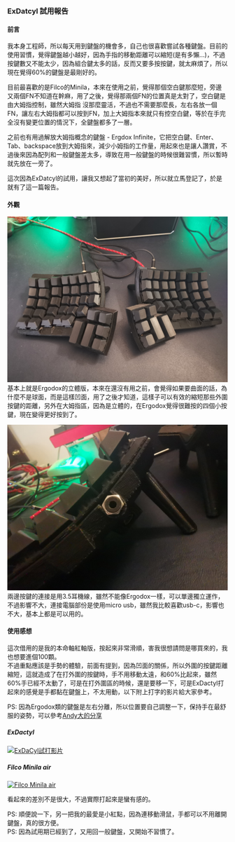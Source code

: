 ### ExDatcyl 試用報告

#### 前言
我本身工程師，所以每天用到鍵盤的機會多，自己也很喜歡嘗試各種鍵盤。目前的使用習慣，覺得鍵盤越小越好，因為手指的移動距離可以縮短(是有多懶...)，不過按鍵數又不能太少，因為組合鍵太多的話，反而又要多按按鍵，就太麻煩了，所以現在覺得60%的鍵盤是最剛好的。  

目前最喜歡的是Filco的Minila，本來在使用之前，覺得那個空白鍵那麼短，旁邊又兩個FN不知道在幹麻，用了之後，覺得那兩個FN的位置真是太對了，空白鍵是由大姆指控制，雖然大姆指 沒那麼靈活，不過也不需要那麼長，左右各放一個FN，讓左右大姆指都可以按到FN，加上大姆指本來就只有控空白鍵，等於在手完全沒有變更位置的情況下，全鍵盤都多了一層。  

之前也有用過解放大姆指概念的鍵盤 - Ergdox Infinite，它把空白鍵、Enter、Tab、backspace放到大姆指來，減少小姆指的工作量，用起來也是讓人讚賞，不過後來因為配列和一般鍵盤差太多，導致在用一般鍵盤的時候很難習慣，所以暫時就先放在一旁了。  

這次因為ExDatcyl的試用，讓我又想起了當初的美好，所以就立馬登記了，於是就有了這一篇報告。


#### 外觀
![ExDactyl](img/ExDactyl.jpg)
基本上就是Ergodox的立體版，本來在還沒有用之前，會覺得如果要曲面的話，為什麼不是球面，而是這樣凹面，用了之後才知道，這樣子可以有效的縮短那些外圍按鍵的距離，另外在大姆指區，因為是立體的，在Ergodox覺得很難按的四個小按鍵，現在變得更好按到了。  

![ExDactyl 連接](img/ExDactyl_conn.jpg)  
兩邊按鍵的連接是用3.5耳機線，雖然不能像Ergodox一樣，可以單邊獨立運作，不過影響不大，連接電腦部份是使用micro usb，雖然我比較喜歡usb-c，影響也不大，基本上都是可以用的。  

#### 使用感想  
這次借用的是我的本命軸紅軸版，按起來非常滑順，害我很想請問是哪買來的，我也想要進個100顆。  
不過重點應該是手勢的體驗，前面有提到，因為凹面的關係，所以外圍的按鍵距離縮短，這就造成了在打外圍的按鍵時，手不用移動太遠，和60%比起來，雖然60%手已經不太動了，可是在打外圍區的時候，還是要移一下，可是ExDactyl打起來的感覺是手都黏在鍵盤上，不太用動，以下附上打字的影片給大家參考。  

PS: 因為Ergodox類的鍵盤是左右分離，所以位置要自己調整一下，保持手在最舒服的姿勢，可以參考[Andy大的分享](https://ie321mx.blogspot.com/2020/04/exdactyl.html)


##### ExDactyl
[![ExDaCyl試打影片](https://img.youtube.com/vi/8Def8ObkE4k/0.jpg)](https://www.youtube.com/watch?v=8Def8ObkE4k)  

##### Filco Minila air
[![Filco Minila air](https://img.youtube.com/vi/_WOK3J08_Gs/0.jpg)](https://www.youtube.com/watch?v=_WOK3J08_Gs)  

看起來的差別不是很大，不過實際打起來是蠻有感的。

PS: 順便說一下，另一把我的最愛是小紅點，因為連移動滑鼠，手都可以不用離開鍵盤，真的很方便。  
PS: 因為試用期已經到了，又用回一般鍵盤，又開始不習慣了。  
